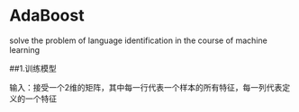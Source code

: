 # AdaBoost
solve the problem of language identification in the course of machine learning

##1.训练模型

输入：接受一个2维的矩阵，其中每一行代表一个样本的所有特征，每一列代表定义的一个特征